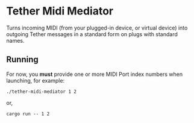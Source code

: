 # Tether Midi Mediator

Turns incoming MIDI (from your plugged-in device, or virtual device) into outgoing Tether messages in a standard form on plugs with standard names.

## Running
For now, you **must** provide one or more MIDI Port index numbers when launching, for example:
```
./tether-midi-mediator 1 2
```
or,
```
cargo run -- 1 2
```